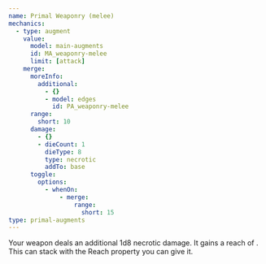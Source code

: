 ```yaml
---
name: Primal Weaponry (melee)
mechanics:
  - type: augment
    value:
      model: main-augments
      id: MA_weaponry-melee
      limit: [attack]
    merge:
      moreInfo:
        additional:
          - {}
          - model: edges
            id: PA_weaponry-melee
      range:
        short: 10
      damage:
        - {}
        - dieCount: 1
          dieType: 8
          type: necrotic
          addTo: base
      toggle:
        options:
          - whenOn:
              - merge:
                  range:
                    short: 15
type: primal-augments
---
```

Your weapon deals an additional 1d8 necrotic damage. It gains a reach of <me-distance length="5" />.
This can stack with the Reach property you can give it.
